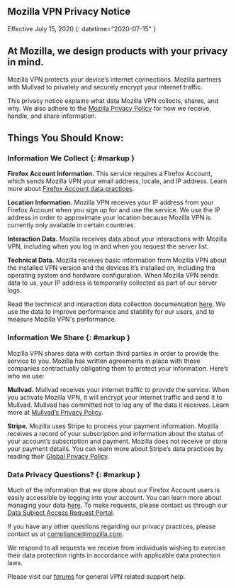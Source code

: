 ## <span class="privacy-header-firefox">Mozilla VPN</span> <span class="privacy-header-policy">Privacy Notice</span>

Effective July 15, 2020
{: datetime="2020-07-15" }

## At Mozilla, we design products with your privacy in mind.

Mozilla VPN protects your device’s internet connections. Mozilla partners with Mullvad to privately and securely encrypt your internet traffic.

This privacy notice explains what data Mozilla VPN collects, shares, and why. We also adhere to the [Mozilla Privacy Policy](https://www.mozilla.org/privacy/) for how we receive, handle, and share information.

## Things You Should Know:

### Information We Collect {: #markup }

__Firefox Account Information.__ This service requires a Firefox Account, which sends Mozilla VPN your email address, locale, and IP address. Learn more about [Firefox Account data practices](https://www.mozilla.org/privacy/firefox/#firefox-accounts-join-firefox).

__Location Information.__ Mozilla VPN receives your IP address from your Firefox Account when you sign up for and use the service. We use the IP address in order to approximate your location because Mozilla VPN is currently only available in certain countries.

__Interaction Data.__ Mozilla receives data about your interactions with Mozilla VPN, including when you log in and when you request the server list.

__Technical Data.__ Mozilla receives basic information from Mozilla VPN about the installed VPN version and the devices it’s installed on, including the operating system and hardware configuration. When Mozilla VPN sends data to us, your IP address is temporarily collected as part of our server logs.

Read the technical and interaction data collection documentation [here](https://guardian-docs.herokuapp.com/api/swagger/#/). We use the data to improve performance and stability for our users, and to measure Mozilla VPN's performance.

### Information We Share {: #markup }

Mozilla VPN shares data with certain third parties in order to provide the service to you. Mozilla has written agreements in place with these companies contractually obligating them to protect your information. Here’s who we use:  

__Mullvad.__ Mullvad receives your internet traffic to provide the service. When you activate Mozilla VPN, it will encrypt your internet traffic and send it to Mullvad. Mullvad has committed not to log any of the data it receives. Learn more at [Mullvad’s Privacy Policy](https://mullvad.net/help/no-logging-data-policy/).

__Stripe.__ Mozilla uses Stripe to process your payment information. Mozilla receives a record of your subscription and information about the status of your account’s subscription and payment. Mozilla does not receive or store your payment details. You can learn more about Stripe’s data practices by reading their [Global Privacy Policy](https://stripe.com/privacy).

### Data Privacy Questions? {: #markup }

Much of the information that we store about our Firefox Account users is easily accessible by logging into your account. You can learn more about  managing your data [here](https://support.mozilla.org/products/privacy-and-security/user-control). To make requests, please contact us through our [Data Subject Access Request Portal](https://privacyportal.onetrust.com/webform/1350748f-7139-405c-8188-22740b3b5587/4ba08202-2ede-4934-a89e-f0b0870f95f0).

If you have any other questions regarding our privacy practices, please contact us at compliance@mozilla.com.

We respond to all requests we receive from individuals wishing to exercise their data protection rights in accordance with applicable data protection laws.

Please visit our [forums](https://support.mozilla.org/) for general VPN related support help.
